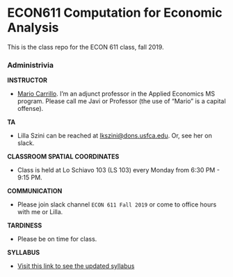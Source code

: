 # ECON611 Computation for Economic Analysis

This is the class repo for the ECON 611 class, fall 2019.

### Administrivia

**INSTRUCTOR** 
* [Mario Carrillo](https://www.usfca.edu/faculty/mario-carrillo). I’m an adjunct professor in the Applied Economics MS program.  Please call me Javi or Professor (the use of “Mario” is a capital offense). 

**TA** 
* Lilla Szini can be reached at lkszini@dons.usfca.edu. Or, see her on slack.

**CLASSROOM SPATIAL COORDINATES**
* Class is held at Lo Schiavo 103 (LS 103) every Monday from 6:30 PM - 9:15 PM.

**COMMUNICATION** 
* Please join slack channel `ECON 611 Fall 2019` or come to office hours with me or Lilla.

**TARDINESS** 
* Please be on time for class. 

**SYLLABUS**
* [Visit this link to see the updated syllabus](https://github.com/majacaci00/ECON611/tree/master/syllabus)
